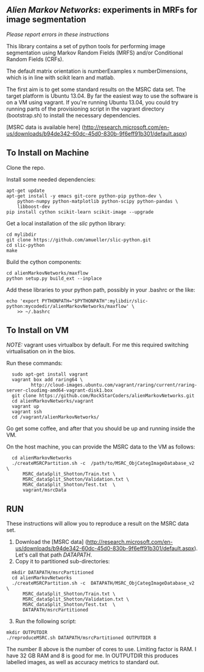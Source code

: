 *Alien Markov Networks*: experiments in MRFs for image segmentation
------------------------------------------------------------------

*Please report errors in these instructions*

This library contains a set of python tools for performing image segmentation
using Markov Random Fields (MRFS) and/or Conditional Random Fields (CRFs).

The default matrix orientation is numberExamples x numberDimensions, which is 
in line with scikit learn and matlab.

The first aim is to get some standard results on the MSRC data set.  The target
platform is Ubuntu 13.04.  By far the easiest way to use the software is on a VM
using vagrant.  If you're running Ubuntu 13.04, you could try running parts of
the provisioning script in the vagrant directory (bootstrap.sh) to install the
necessary dependencies.

[MSRC data is available here] (http://research.microsoft.com/en-us/downloads/b94de342-60dc-45d0-830b-9f6eff91b301/default.aspx)


## To Install on Machine

Clone the repo.

Install some needed dependencies:
```
apt-get update
apt-get install -y emacs git-core python-pip python-dev \
    python-numpy python-matplotlib python-scipy python-pandas \
    libboost-dev
pip install cython scikit-learn scikit-image --upgrade
```

Get a local installation of the _slic_ python library:
```
cd mylibdir
git clone https://github.com/amueller/slic-python.git
cd slic-python
make
```

Build the cython components:
```
cd alienMarkovNetworks/maxflow
python setup.py build_ext --inplace
```

Add these libraries to your python path, possibly in your .bashrc or the like:
```
echo 'export PYTHONPATH="$PYTHONPATH":mylibdir/slic-python:mycodedir/alienMarkovNetworks/maxflow' \
    >> ~/.bashrc
```


## To Install on VM

*NOTE:* vagrant uses virtualbox by default.  For me this required switching
virtualisation on in the bios.

Run these commands:
```
  sudo apt-get install vagrant
  vagrant box add raring64 \
         http://cloud-images.ubuntu.com/vagrant/raring/current/raring-server-cloudimg-amd64-vagrant-disk1.box
  git clone https://github.com/RockStarCoders/alienMarkovNetworks.git
  cd alienMarkovNetworks/vagrant
  vagrant up
  vagrant ssh
  cd /vagrant/alienMarkovNetworks/
```
Go get some coffee, and after that you should be up and running inside the VM.

On the host machine, you can provide the MSRC data to the VM as follows:
```
  cd alienMarkovNetworks
  ./createMSRCPartition.sh -c  /path/to/MSRC_ObjCategImageDatabase_v2 \
      MSRC_dataSplit_Shotton/Train.txt \
      MSRC_dataSplit_Shotton/Validation.txt \
      MSRC_dataSplit_Shotton/Test.txt  \
      vagrant/msrcData
```


## RUN

These instructions will allow you to reproduce a result on the MSRC data set.

1. Download the [MSRC data] (http://research.microsoft.com/en-us/downloads/b94de342-60dc-45d0-830b-9f6eff91b301/default.aspx).  Let's call that path _DATAPATH_.
2. Copy it to partitioned sub-directories:
```
  mkdir DATAPATH/msrcPartitioned
  cd alienMarkovNetworks
  ./createMSRCPartition.sh -c  DATAPATH/MSRC_ObjCategImageDatabase_v2 \
      MSRC_dataSplit_Shotton/Train.txt \
      MSRC_dataSplit_Shotton/Validation.txt \
      MSRC_dataSplit_Shotton/Test.txt  \
      DATAPATH/msrcPartitioned
```
3. Run the following script:
```
mkdir OUTPUTDIR
./reproduceMSRC.sh DATAPATH/msrcPartitioned OUTPUTDIR 8
```
The number 8 above is the number of cores to use.  Limiting factor is RAM. I
have 32 GB RAM and 8 is good for me.  In OUTPUTDIR this produces labelled 
images, as well as accuracy metrics to standard out.

